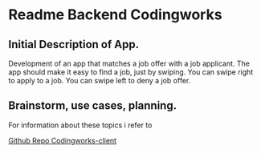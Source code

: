 # Readme Backend Codingworks

## Initial Description of App.

Development of an app that matches a job offer with a job applicant.
The app should make it easy to find a job, just by swiping. You can swipe right to apply to a job. You can swipe left to deny a job offer.

## Brainstorm, use cases, planning.

For information about these topics i refer to

[Github Repo Codingworks-client](https://github.com/jhhest/codingworks-client)
